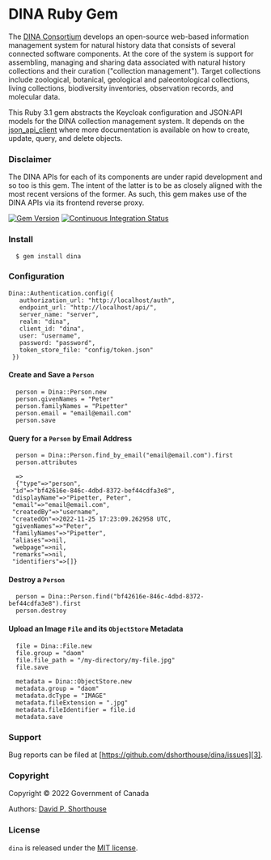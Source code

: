 # DINA Ruby Gem

The [DINA Consortium][1] develops an open-source web-based information management system for natural history data that consists of several connected software components. At the core of the system is support for assembling, managing and sharing data associated with natural history collections and their curation ("collection management"). Target collections include zoological, botanical, geological and paleontological collections, living collections, biodiversity inventories, observation records, and molecular data.

This Ruby 3.1 gem abstracts the Keycloak configuration and JSON:API models for the DINA collection management system. It depends on the [json_api_client][5] where more documentation is available on how to create, update, query, and delete objects.

### Disclaimer

The DINA APIs for each of its components are under rapid development and so too is this gem. The intent of the latter is to be as closely aligned with the most recent versions of the former. As such, this gem makes use of the DINA APIs via its frontend reverse proxy.

[![Gem Version][8]][9]
[![Continuous Integration Status][6]][7]

### Install

```
  $ gem install dina
```
### Configuration

```
Dina::Authentication.config({
   authorization_url: "http://localhost/auth",
   endpoint_url: "http://localhost/api/",
   server_name: "server",
   realm: "dina",
   client_id: "dina",
   user: "username",
   password: "password",
   token_store_file: "config/token.json"
 })
```

#### Create and Save a `Person`

```
  person = Dina::Person.new
  person.givenNames = "Peter"
  person.familyNames = "Pipetter"
  person.email = "email@email.com"
  person.save
```

#### Query for a `Person` by Email Address

```
  person = Dina::Person.find_by_email("email@email.com").first
  person.attributes

  =>
  {"type"=>"person",                                                  
 "id"=>"bf42616e-846c-4dbd-8372-bef44cdfa3e8",                      
 "displayName"=>"Pipetter, Peter",                                  
 "email"=>"email@email.com",                                        
 "createdBy"=>"username",                                             
 "createdOn"=>2022-11-25 17:23:09.262958 UTC,                       
 "givenNames"=>"Peter",                                             
 "familyNames"=>"Pipetter",                          
 "aliases"=>nil,                                     
 "webpage"=>nil,                                     
 "remarks"=>nil,                                     
 "identifiers"=>[]}
```

#### Destroy a `Person`

```
  person = Dina::Person.find("bf42616e-846c-4dbd-8372-bef44cdfa3e8").first
  person.destroy
```

#### Upload an Image `File` and its `ObjectStore` Metadata

```
  file = Dina::File.new
  file.group = "daom"
  file.file_path = "/my-directory/my-file.jpg"
  file.save

  metadata = Dina::ObjectStore.new
  metadata.group = "daom"
  metadata.dcType = "IMAGE"
  metadata.fileExtension = ".jpg"
  metadata.fileIdentifier = file.id
  metadata.save
```

### Support

Bug reports can be filed at [https://github.com/dshorthouse/dina/issues][3].

### Copyright
Copyright © 2022 Government of Canada

Authors: [David P. Shorthouse][4]

### License

`dina` is released under the [MIT license][2].

[1]: https://dina-project.net/
[2]: http://www.opensource.org/licenses/MIT
[3]: https://github.com/dshorthouse/dina/issues
[4]: https://github.com/dshorthouse
[5]: https://github.com/JsonApiClient/json_api_client
[6]: https://github.com/dshorthouse/dina/actions/workflows/ruby.yml/badge.svg
[7]: https://github.com/dshorthouse/dina/actions
[8]: https://badgen.net/rubygems/v/dina/latest?cache=300
[9]: https://rubygems.org/gems/dina

